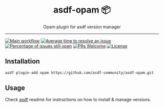 <div align="center">
<h1>asdf-opam 📦</h1>
Opam plugin for asdf version manager
</div>
<hr />

[![Main workflow](https://github.com/asdf-community/asdf-opam/workflows/Main%20workflow/badge.svg)](https://github.com/asdf-community/asdf-opam/actions)
[![Average time to resolve an issue](https://isitmaintained.com/badge/resolution/asdf-community/asdf-opam.svg)](https://isitmaintained.com/project/asdf-community/asdf-opam "Average time to resolve an issue")
[![Percentage of issues still open](https://isitmaintained.com/badge/open/asdf-community/asdf-opam.svg)](https://isitmaintained.com/project/asdf-community/asdf-opam "Percentage of issues still open")
[![PRs Welcome](https://img.shields.io/badge/PRs-welcome-brightgreen.svg)](http://makeapullrequest.com)
[![License](https://img.shields.io/github/license/asdf-community/asdf-opam?color=brightgreen)](https://github.com/asdf-community/asdf-opam/blob/master/LICENSE)

## Installation

```bash
asdf plugin-add opam https://github.com/asdf-community/asdf-opam.git
```

## Usage

Check [asdf](https://github.com/asdf-vm/asdf) readme for instructions on how to
install & manage versions.
